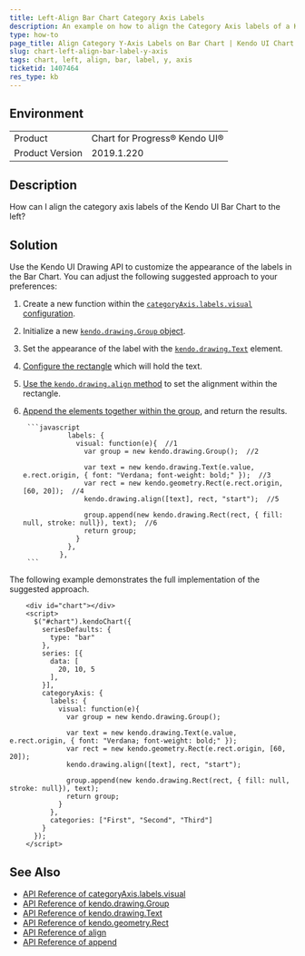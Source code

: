 ```yaml
---
title: Left-Align Bar Chart Category Axis Labels
description: An example on how to align the Category Axis labels of a Kendo UI Bar Chart.
type: how-to
page_title: Align Category Y-Axis Labels on Bar Chart | Kendo UI Chart
slug: chart-left-align-bar-label-y-axis
tags: chart, left, align, bar, label, y, axis
ticketid: 1407464
res_type: kb
---
```


## Environment

<table>
 <tr>
  <td>Product</td>
  <td>Chart for Progress® Kendo UI®</td>
 </tr>

  <td>Product Version</td>
  <td>2019.1.220</td>
 </tr>
</table>

## Description

How can I align the category axis labels of the Kendo UI Bar Chart to the left?

## Solution

Use the Kendo UI Drawing API to customize the appearance of the labels in the Bar Chart. You can adjust the following suggested approach to your preferences:

1. Create a new function within the [`categoryAxis.labels.visual` configuration](https://docs.telerik.com/kendo-ui/api/javascript/dataviz/ui/chart/configuration/categoryaxis.labels#categoryaxislabelsvisual).
1. Initialize a new [`kendo.drawing.Group` object](https://docs.telerik.com/kendo-ui/api/javascript/drawing/group).
1. Set the appearance of the label with the [`kendo.drawing.Text`](https://docs.telerik.com/kendo-ui/api/javascript/drawing/text) element.
1. [Configure the rectangle](https://docs.telerik.com/kendo-ui/api/javascript/geometry/rect) which will hold the text.
1. [Use the `kendo.drawing.align` method](https://docs.telerik.com/kendo-ui/api/javascript/drawing/methods/align) to set the alignment within the rectangle.
1. [Append the elements together within the group](https://docs.telerik.com/kendo-ui/api/javascript/drawing/group/methods/append), and return the results.

        ```javascript
                  labels: {
                    visual: function(e){  //1
                      var group = new kendo.drawing.Group();  //2

                      var text = new kendo.drawing.Text(e.value, e.rect.origin, { font: "Verdana; font-weight: bold;" });  //3
                      var rect = new kendo.geometry.Rect(e.rect.origin, [60, 20]);  //4
                      kendo.drawing.align([text], rect, "start");  //5

                      group.append(new kendo.drawing.Rect(rect, { fill: null, stroke: null}), text);  //6
                      return group;
                    }
                  },
                },
        ```

The following example demonstrates the full implementation of the suggested approach.

```dojo
    <div id="chart"></div>
    <script>
      $("#chart").kendoChart({
        seriesDefaults: {
          type: "bar"
        },
        series: [{
          data: [
            20, 10, 5
          ],
        }],		
        categoryAxis: {
          labels: {
            visual: function(e){
              var group = new kendo.drawing.Group();

              var text = new kendo.drawing.Text(e.value, e.rect.origin, { font: "Verdana; font-weight: bold;" });
              var rect = new kendo.geometry.Rect(e.rect.origin, [60, 20]);
              kendo.drawing.align([text], rect, "start");

              group.append(new kendo.drawing.Rect(rect, { fill: null, stroke: null}), text);
              return group;
            }
          },
          categories: ["First", "Second", "Third"]
        }
      });
    </script>
```

## See Also

* [API Reference of categoryAxis.labels.visual](https://docs.telerik.com/kendo-ui/api/javascript/dataviz/ui/chart/configuration/categoryaxis.labels#categoryaxislabelsvisual)
* [API Reference of kendo.drawing.Group](https://docs.telerik.com/kendo-ui/api/javascript/drawing/group)
* [API Reference of kendo.drawing.Text](https://docs.telerik.com/kendo-ui/api/javascript/drawing/text)
* [API Reference of kendo.geometry.Rect](https://docs.telerik.com/kendo-ui/api/javascript/geometry/rect)
* [API Reference of align](https://docs.telerik.com/kendo-ui/api/javascript/drawing/methods/align)
* [API Reference of append](https://docs.telerik.com/kendo-ui/api/javascript/drawing/group/methods/append)
